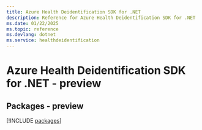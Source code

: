 ```yaml
---
title: Azure Health Deidentification SDK for .NET
description: Reference for Azure Health Deidentification SDK for .NET
ms.date: 01/22/2025
ms.topic: reference
ms.devlang: dotnet
ms.service: healthdeidentification
---
```

# Azure Health Deidentification SDK for .NET - preview
## Packages - preview
[!INCLUDE [packages](health-deidentification-index.md)]